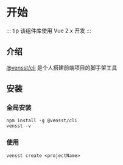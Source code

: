 # 开始

::: tip
该组件库使用 Vue 2.x 开发
:::

## 介绍

[@vensst/cli](https://github.com/vensst/cli) 是个人搭建前端项目的脚手架工具

## 安装

### 全局安装

```shell
npm install -g @vensst/cli 
vensst -v
```

### 使用

```shell
vensst create <projectName>
```
